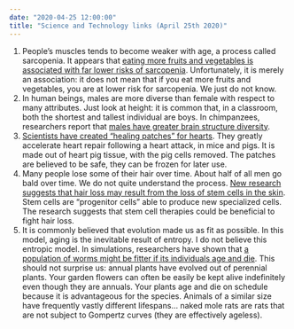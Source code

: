 ```yaml
---
date: "2020-04-25 12:00:00"
title: "Science and Technology links (April 25th 2020)"
---
```




1. People&rsquo;s muscles tends to become weaker with age, a process called sarcopenia. It appears that [eating more fruits and vegetables is associated with far lower risks of sarcopenia](https://academic.oup.com/ageing/article/44/1/96/21279). Unfortunately, it is merely an association: it does not mean that if you eat more fruits and vegetables, you are at lower risk for sarcopenia. We just do not know.
1. In human beings, males are more diverse than female with respect to many attributes. Just look at height: it is common that, in a classroom, both the shortest and tallest individual are boys. In chimpanzees, researchers report that [males have greater brain structure diversity](https://royalsocietypublishing.org/doi/full/10.1098/rspb.2019.2858).
1. [Scientists have created &ldquo;healing patches&rdquo; for hearts](https://stm.sciencemag.org/content/12/538/eaat9683). They greatly accelerate heart repair following a heart attack, in mice and pigs. It is made out of heart pig tissue, with the pig cells removed. The patches are believed to be safe, they can be frozen for later use.
1. Many people lose some of their hair over time. About half of all men go bald over time. We do not quite understand the process. [New research suggests that hair loss may result from the loss of stem cells in the skin](https://www.sciencedirect.com/science/article/abs/pii/S1534580720302318). Stem cells are &ldquo;progenitor cells&rdquo; able to produce new specialized cells. The research suggests that stem cell therapies could be beneficial to fight hair loss.
1. It is commonly believed that evolution made us as fit as possible. In this model, aging is the inevitable result of entropy. I do not believe this entropic model. In simulations, researchers have shown that [a population of worms might be fitter if its individuals age and die](https://onlinelibrary.wiley.com/doi/full/10.1111/acel.13141). This should not surprise us: annual plants have evolved out of perennial plants. Your garden flowers can often be easily be kept alive indefinitely even though they are annuals. Your plants age and die on schedule because it is advantageous for the species. Animals of a similar size have frequently vastly different lifespans&hellip; naked mole rats are rats that are not subject to Gompertz curves (they are effectively ageless).


